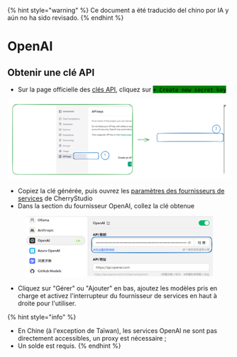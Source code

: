 
{% hint style="warning" %}
Ce document a été traducido del chino por IA y aún no ha sido revisado.
{% endhint %}

# OpenAI

## Obtenir une clé API

* Sur la page officielle des [clés API](https://platform.openai.com/api-keys), cliquez sur <mark style="background-color:green;">`+ Create new secret key`</mark>

<img src="../../.gitbook/assets/file.excalidraw (1).svg" alt="" class="gitbook-drawing">

* Copiez la clé générée, puis ouvrez les [paramètres des fournisseurs de services](broken-reference) de CherryStudio
* Dans la section du fournisseur OpenAI, collez la clé obtenue

<figure><img src="../../.gitbook/assets/image (9).png" alt=""><figcaption></figcaption></figure>

* Cliquez sur "Gérer" ou "Ajouter" en bas, ajoutez les modèles pris en charge et activez l'interrupteur du fournisseur de services en haut à droite pour l'utiliser.

{% hint style="info" %}
- En Chine (à l'exception de Taïwan), les services OpenAI ne sont pas directement accessibles, un proxy est nécessaire ;
- Un solde est requis.
{% endhint %}